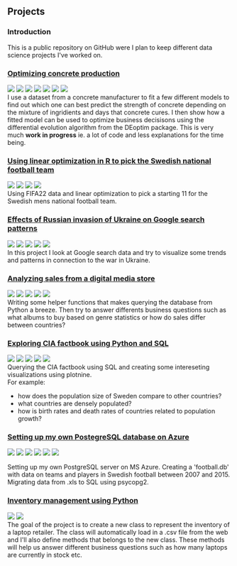 ## Projects

### Introduction

This is a public repository on GitHub were I plan to keep different data science projects I've worked on.

### [Optimizing concrete production](https://github.com/karl-karlsson/notebooks/blob/main/concrete.ipynb)
[![](https://img.shields.io/badge/-blue?logo=R)](https://github.com/karl-karlsson/notebooks/blob/main/concrete.ipynb)
[![](https://img.shields.io/badge/-caret-blue?logo=R)](https://github.com/karl-karlsson/notebooks/blob/main/concrete.ipynb) [![](https://img.shields.io/badge/-randomForest-blue?logo=R)](https://github.com/karl-karlsson/notebooks/blob/main/concrete.ipynb) [![](https://img.shields.io/badge/-RSNNS-blue?logo=R)](https://github.com/karl-karlsson/notebooks/blob/main/concrete.ipynb) [![](https://img.shields.io/badge/-DEoptim-blue?logo=R)](https://github.com/karl-karlsson/notebooks/blob/main/concrete.ipynb) [![](https://img.shields.io/badge/-MASS-blue?logo=R)](https://github.com/karl-karlsson/notebooks/blob/main/concrete.ipynb) [![](https://img.shields.io/badge/Status-Under_construction-red)](https://github.com/karl-karlsson/notebooks/blob/main/concrete.ipynb) <br>
I use a dataset from a concrete manufacturer to fit a few different models to find out which one can best predict the strength of concrete depending on the mixture of ingridients and days that concrete cures. I then show how a fitted model can be used to optimize business decisisons using the differential evolution algorithm from the DEoptim package. This is very much **work in progress** ie. a lot of code and less explanations for the time being.

### [Using linear optimization in R to pick the Swedish national football team](https://github.com/karl-karlsson/notebooks/blob/main/LO_FIFA22.ipynb)
[![](https://img.shields.io/badge/-blue?logo=R)](https://github.com/karl-karlsson/notebooks/blob/main/LO_FIFA22.ipynb)
[![](https://img.shields.io/badge/-lpSolver-blue?logo=R)](https://github.com/karl-karlsson/notebooks/blob/main/LO_FIFA22.ipynb) [![](https://img.shields.io/badge/-tidyverse-blue?logo=R)](https://github.com/karl-karlsson/notebooks/blob/main/LO_FIFA22.ipynb) [![](https://img.shields.io/badge/Status-Completed-brightgreen)](https://github.com/karl-karlsson/notebooks/blob/main/LO_FIFA22.ipynb) <br>
Using FIFA22 data and linear optimization to pick a starting 11 for the Swedish mens national football team.


### [Effects of Russian invasion of Ukraine on Google search patterns](https://github.com/karl-karlsson/notebooks/blob/main/google_trends.ipynb)
[![](https://img.shields.io/badge/-blue?logo=R)](https://github.com/karl-karlsson/notebooks/blob/main/google_trends.ipynb) [![](https://img.shields.io/badge/-tidyverse-blue?logo=R)](https://github.com/karl-karlsson/notebooks/blob/main/google_trends.ipynb) [![](https://img.shields.io/badge/-gtrendsR-blue?logo=R)](https://github.com/karl-karlsson/notebooks/blob/main/google_trends.ipynb) [![](https://img.shields.io/badge/-maps-blue?logo=R)](https://github.com/karl-karlsson/notebooks/blob/main/google_trends.ipynb) [![](https://img.shields.io/badge/Status-Completed-brightgreen)](https://github.com/karl-karlsson/notebooks/blob/main/google_trends.ipynb)<br>
In this project I look at Google search data and try to visualize some trends and patterns in connection to the war in Ukraine.

### [Analyzing sales from a digital media store](https://github.com/karl-karlsson/notebooks/blob/main/chinook.ipynb)
[![](https://img.shields.io/badge/Python-yellow?logo=Python)](https://github.com/karl-karlsson/notebooks/blob/main/chinook.ipynb)
[![](https://img.shields.io/badge/pandas-yellow?logo=Python)](https://github.com/karl-karlsson/notebooks/blob/main/chinook.ipynb) 
[![](https://img.shields.io/badge/plotnine-yellow?logo=Python)](https://github.com/karl-karlsson/notebooks/blob/main/chinook.ipynb) 
[![](https://img.shields.io/badge/SQLite-black?logo=SQLite)](https://github.com/karl-karlsson/notebooks/blob/main/chinook.ipynb) 
[![](https://img.shields.io/badge/Status-Completed-brightgreen)](https://github.com/karl-karlsson/notebooks/blob/main/chinook.ipynb)<br>
Writing some helper functions that makes querying the database from Python a breeze. Then try to answer differents business questions such as
what albums to buy based on genre statistics or how do sales differ between countries?

### [Exploring CIA factbook using Python and SQL](https://github.com/karl-karlsson/notebooks/blob/main/CIA_factbook.ipynb)
[![](https://img.shields.io/badge/Python-yellow?logo=Python)](https://github.com/karl-karlsson/notebooks/blob/main/CIA_factbook.ipynb)
[![](https://img.shields.io/badge/pandas-yellow?logo=Python)](https://github.com/karl-karlsson/notebooks/blob/main/CIA_factbook.ipynb) 
[![](https://img.shields.io/badge/plotnine-yellow?logo=Python)](https://github.com/karl-karlsson/notebooks/blob/main/CIA_factbook.ipynb) 
[![](https://img.shields.io/badge/SQLite-black?logo=SQLite)](https://github.com/karl-karlsson/notebooks/blob/main/CIA_factbook.ipynb) 
[![](https://img.shields.io/badge/Status-Completed-brightgreen)](https://github.com/karl-karlsson/notebooks/blob/main/CIA_factbook.ipynb)<br>
Querying the CIA factbook using SQL and creating some intereseting visualizations using plotnine.
<br>For example:
* how does the population size of Sweden compare to other countries?
* what countries are densely populated?
* how is birth rates and death rates of countries related to population growth? 

### [Setting up my own PostegreSQL database on Azure](https://github.com/karl-karlsson/notebooks/blob/main/building_a_postgresdb_in_azure.ipynb)
[![](https://img.shields.io/badge/Python-yellow?logo=Python)](https://github.com/karl-karlsson/notebooks/blob/main/building_a_postgresdb_in_azure.ipynb)
[![](https://img.shields.io/badge/pandas-yellow?logo=Python)](https://github.com/karl-karlsson/notebooks/blob/main/building_a_postgresdb_in_azure.ipynb) 
[![](https://img.shields.io/badge/psycopg2-yellow?logo=Python)](https://github.com/karl-karlsson/notebooks/blob/main/building_a_postgresdb_in_azure.ipynb) 
[![](https://img.shields.io/badge/PostegreSQL-white?logo=PostgreSQL)](https://github.com/karl-karlsson/notebooks/blob/main/building_a_postgresdb_in_azure.ipynb)
[![](https://img.shields.io/badge/Azure-blue?logo=Microsoft)](https://github.com/karl-karlsson/notebooks/blob/main/building_a_postgresdb_in_azure.ipynb) 
[![](https://img.shields.io/badge/Status-Completed-brightgreen)](https://github.com/karl-karlsson/notebooks/blob/main/building_a_postgresdb_in_azure.ipynb)<br>

Setting up my own PostgreSQL server on MS Azure. Creating a 'football.db' with data on teams and players in Swedish football between 2007 and 2015.
Migrating data from .xls to SQL using psycopg2.

### [Inventory management using Python](https://github.com/karl-karlsson/notebooks/blob/main/laptops.ipynb)
[![](https://img.shields.io/badge/Python-yellow?logo=Python)](https://github.com/karl-karlsson/notebooks/blob/main/laptops.ipynb) [![](https://img.shields.io/badge/Status-Completed-brightgreen)](https://github.com/karl-karlsson/notebooks/blob/main/laptops.ipynb)<br>
The goal of the project is to create a new class to represent the inventory of a laptop retailer.
The class will automatically load in a .csv file from the web and I'll also define methods that belongs to the new class. 
These methods will help us answer different business questions such as how many laptops are currently in stock etc.
